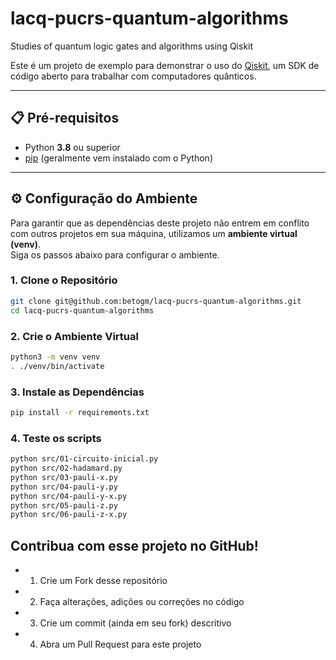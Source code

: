 # lacq-pucrs-quantum-algorithms

Studies of quantum logic gates and algorithms using Qiskit

Este é um projeto de exemplo para demonstrar o uso do [Qiskit](https://qiskit.org/), um SDK de código aberto para trabalhar com computadores quânticos.

---

## 📋 Pré-requisitos

- Python **3.8** ou superior  
- [pip](https://pip.pypa.io/en/stable/) (geralmente vem instalado com o Python)

---

## ⚙️ Configuração do Ambiente

Para garantir que as dependências deste projeto não entrem em conflito com outros projetos em sua máquina, utilizamos um **ambiente virtual (venv)**.  
Siga os passos abaixo para configurar o ambiente.

### 1. Clone o Repositório

```bash
git clone git@github.com:betogm/lacq-pucrs-quantum-algorithms.git
cd lacq-pucrs-quantum-algorithms
```

### 2. Crie o Ambiente Virtual

```bash
python3 -m venv venv
. ./venv/bin/activate
```

### 3. Instale as Dependências

```bash
pip install -r requirements.txt
```

### 4. Teste os scripts

```bash
python src/01-circuito-inicial.py
python src/02-hadamard.py
python src/03-pauli-x.py
python src/04-pauli-y.py
python src/04-pauli-y-x.py
python src/05-pauli-z.py
python src/06-pauli-z-x.py
```

## Contribua com esse projeto no GitHub!

- 1. Crie um Fork desse repositório
- 2. Faça alterações, adições ou correções no código
- 3. Crie um commit (ainda em seu fork) descritivo
- 4. Abra um Pull Request para este projeto

